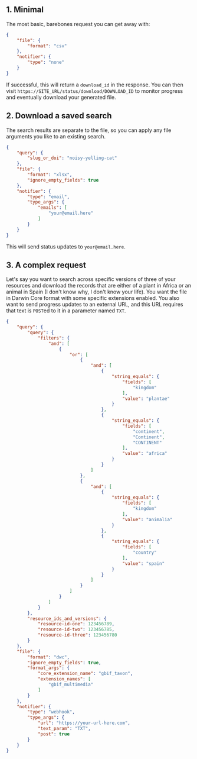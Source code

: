 ## 1. Minimal

The most basic, barebones request you can get away with:

```json
{
    "file": {
        "format": "csv"
    },
    "notifier": {
        "type": "none"
    }
}
```

If successful, this will return a `download_id` in the response. You can then
visit `https://SITE_URL/status/download/DOWNLOAD_ID` to monitor progress and eventually
download your generated file.

## 2. Download a saved search

The search results are separate to the file, so you can apply any file arguments you
like to an existing search.

```json
{
    "query": {
        "slug_or_doi": "noisy-yelling-cat"
    },
    "file": {
        "format": "xlsx",
        "ignore_empty_fields": true
    },
    "notifier": {
        "type": "email",
        "type_args": {
            "emails": [
                "your@email.here"
            ]
        }
    }
}
```

This will send status updates to `your@email.here`.

## 3. A complex request

Let's say you want to search across specific versions of three of your resources and
download the records that are either of a plant in Africa or an animal in Spain (I don't
know why, I don't know your life). You want the file in Darwin Core format with some
specific extensions enabled. You also want to send progress updates to an external URL,
and this URL requires that text is `POST`ed to it in a parameter named `TXT`.

```json
{
    "query": {
        "query": {
            "filters": {
                "and": [
                    {
                        "or": [
                            {
                                "and": [
                                    {
                                        "string_equals": {
                                            "fields": [
                                                "kingdom"
                                            ],
                                            "value": "plantae"
                                        }
                                    },
                                    {
                                        "string_equals": {
                                            "fields": [
                                                "continent",
                                                "Continent",
                                                "CONTINENT"
                                            ],
                                            "value": "africa"
                                        }
                                    }
                                ]
                            },
                            {
                                "and": [
                                    {
                                        "string_equals": {
                                            "fields": [
                                                "kingdom"
                                            ],
                                            "value": "animalia"
                                        }
                                    },
                                    {
                                        "string_equals": {
                                            "fields": [
                                                "country"
                                            ],
                                            "value": "spain"
                                        }
                                    }
                                ]
                            }
                        ]
                    }
                ]
            }
        },
        "resource_ids_and_versions": {
            "resource-id-one": 123456789,
            "resource-id-two": 123456785,
            "resource-id-three": 123456780
        }
    },
    "file": {
        "format": "dwc",
        "ignore_empty_fields": true,
        "format_args": {
            "core_extension_name": "gbif_taxon",
            "extension_names": [
                "gbif_multimedia"
            ]
        }
    },
    "notifier": {
        "type": "webhook",
        "type_args": {
            "url": "https://your-url-here.com",
            "text_param": "TXT",
            "post": true
        }
    }
}
```
